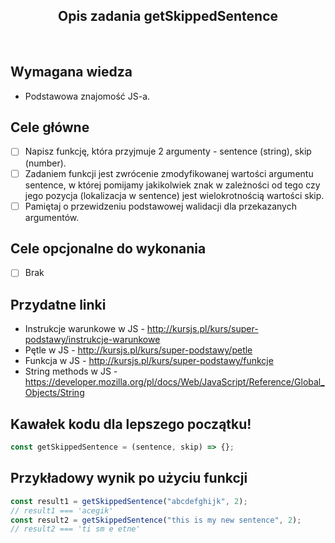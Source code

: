 <h2 align="center">Opis zadania getSkippedSentence</h2>

<br>

## Wymagana wiedza

- Podstawowa znajomość JS-a.

## Cele główne

- [ ] Napisz funkcję, która przyjmuje 2 argumenty - sentence (string), skip (number).
- [ ] Zadaniem funkcji jest zwrócenie zmodyfikowanej wartości argumentu sentence, w której pomijamy jakikolwiek znak w zależności od tego czy jego pozycja (lokalizacja w sentence) jest wielokrotnością wartości skip.
- [ ] Pamiętaj o przewidzeniu podstawowej walidacji dla przekazanych argumentów.

## Cele opcjonalne do wykonania

- [ ] Brak

## Przydatne linki

- Instrukcje warunkowe w JS - http://kursjs.pl/kurs/super-podstawy/instrukcje-warunkowe
- Pętle w JS - http://kursjs.pl/kurs/super-podstawy/petle
- Funkcja w JS - http://kursjs.pl/kurs/super-podstawy/funkcje
- String methods w JS - https://developer.mozilla.org/pl/docs/Web/JavaScript/Reference/Global_Objects/String

## Kawałek kodu dla lepszego początku!

```javascript
const getSkippedSentence = (sentence, skip) => {};
```

## Przykładowy wynik po użyciu funkcji

```javascript
const result1 = getSkippedSentence("abcdefghijk", 2);
// result1 === 'acegik'
const result2 = getSkippedSentence("this is my new sentence", 2);
// result2 === 'ti sm e etne'
```
